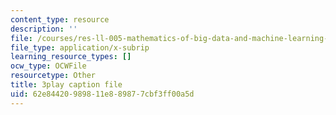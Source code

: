 ```yaml
---
content_type: resource
description: ''
file: /courses/res-ll-005-mathematics-of-big-data-and-machine-learning-january-iap-2020/62e84420989811e889877cbf3ff00a5d_tUk8o-ZbF4c.srt
file_type: application/x-subrip
learning_resource_types: []
ocw_type: OCWFile
resourcetype: Other
title: 3play caption file
uid: 62e84420-9898-11e8-8987-7cbf3ff00a5d
---
```


